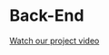 # Back-End

[Watch our project video](https://drive.google.com/drive/folders/1HZ6FDb4Z7AdYhiyESfWwlkXmMiNFvNhq?usp=drive_link)
